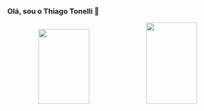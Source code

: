 ###   Olá, sou o Thiago Tonelli 🌼

<div align="center">
    <img height="170em" width="48%" src="https://github-readme-stats.vercel.app/api?username=thiagkk&show_icons=true&theme=vue-dark"/>  
    <img height="185em" width="48%" src="https://github-readme-stats.vercel.app/api/top-langs/?username=thiagkk&layout=compact&theme=vue-dark"/>
  </div>
